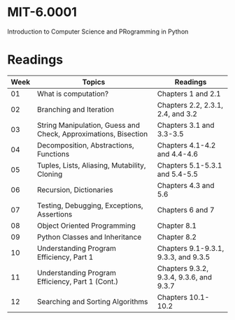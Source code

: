 # MIT-6.0001
 Introduction to Computer Science and PRogramming in Python

# Readings
| Week | Topics                                                          | Readings                                |
|------|-----------------------------------------------------------------|-----------------------------------------|
| 01   | What is computation?                                            | Chapters 1 and 2.1                      |
| 02   | Branching and Iteration                                         | Chapters 2.2, 2.3.1, 2.4, and 3.2       |
| 03   | String Manipulation, Guess and Check, Approximations, Bisection | Chapters 3.1 and 3.3-3.5                |
| 04   | Decomposition, Abstractions, Functions                          | Chapters 4.1-4.2 and 4.4-4.6            |
| 05   | Tuples, Lists, Aliasing, Mutability, Cloning                    | Chapters 5.1-5.3.1 and 5.4-5.5          |
| 06   | Recursion, Dictionaries                                         | Chapters 4.3 and 5.6                    |
| 07   | Testing, Debugging, Exceptions, Assertions                      | Chapters 6 and 7                        |
| 08   | Object Oriented Programming                                     | Chapter 8.1                             |
| 09   | Python Classes and Inheritance                                  | Chapter 8.2                             |
| 10   | Understanding Program Efficiency, Part 1                        | Chapters 9.1-9.3.1, 9.3.3, and 9.3.5    |
| 11   | Understanding Program Efficiency, Part 1 (Cont.)                | Chapters 9.3.2, 9.3.4, 9.3.6, and 9.3.7 |
| 12   | Searching and Sorting Algorithms                                | Chapters 10.1-10.2                      |